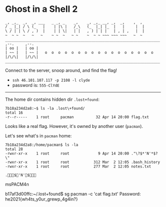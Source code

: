 # Ghost in a Shell 2
```
_, _,_  _,  _, ___   _ _, _    _,    _, _,_ __, _,  _,    ,  ,  
/ _ |_| / \ (_   |    | |\ |   /_\   (_  |_| |_  |   |     |  |  
\ / | | \ / , )  |    | | \|   | |   , ) | | |   | , | ,   |  |  
~  ~ ~  ~   ~   ~    ~ ~  ~   ~ ~    ~  ~ ~ ~~~ ~~~ ~~~   ~  ~
______________________________________________________________________  
,--.     ,--.    
| oo |   | oo |   
| ~~ |   | ~~ |   o  o  o  o  o  o  o  o  o  o  o  o  o  o  o  o  o  
|/\/\|   |/\/\|
______________________________________________________________________  
```

Connect to the server, snoop around, and find the flag!

- `ssh 46.101.107.117 -p 2108 -l clyde`
- password is: `555-ClYdE`

---

The home dir contains hidden dir `.lost+found`:
```
7b18a234d2a8:~$ ls -la .lost\+found/
total 16
-r--r-----    1 root     pacman          32 Apr 14 20:00 flag.txt
```

Looks like a real flag. However, it's owned by another user (`pacman`).

Let's see what's in `pacman` home:
```
7b18a234d2a8:/home/pacman$ ls -la
total 28
-rwxr-xr-x    1 root     root             9 Apr 14 20:00 ."\?$*'N'*$?\"
-rwxr-xr-x    1 root     root           312 Mar  2 12:05 .bash_history
-rwxr-xr-x    1 root     root           277 Mar  2 12:05 notes.txt
```

```
.$'N'$
```

msPACM4n


b17af3d00ffc:~/.lost+found$ sg pacman -c 'cat flag.txt'
Password:
he2021{wh4ts_y0ur_grewp_4g4in?}